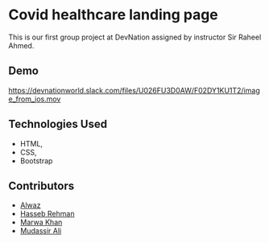 # Covid healthcare landing page

This is our first group project at DevNation 
assigned by instructor Sir Raheel Ahmed. 

## Demo

https://devnationworld.slack.com/files/U026FU3D0AW/F02DY1KU1T2/image_from_ios.mov

## Technologies Used

 * HTML,
* CSS, 
* Bootstrap


## Contributors

- [Alwaz](https://github.com/Alwaz)
- [Hasseb Rehman](https://github.com/hrhm47)
- [Marwa Khan](https://github.com/Marwa-Khan)
- [Mudassir Ali](https://github.com/mudasser-2772)
